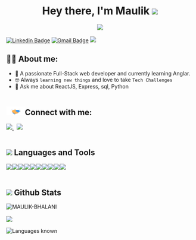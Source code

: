 <h1 align="center">Hey there, I'm Maulik <img src="https://raw.githubusercontent.com/MartinHeinz/MartinHeinz/master/wave.gif" width="35px"></a></h1>

<p align="center">
  <a href="https://github.com/DenverCoder1/readme-typing-svg"><img src="https://readme-typing-svg.herokuapp.com?font=Time+New+Roman&color=cyan&size=25&center=true&vCenter=true&width=500&height=120&lines=Computer+Science+Engineer...&hearts;++;Passionate+Full-Stack+Web+Developer,;Love+to+learn+new+Technologies..<3"></a>
</p>

[![Linkedin Badge](https://img.shields.io/badge/-maulikbhalani-blue?style=flat-square&logo=Linkedin&logoColor=white&link=https://www.linkedin.com/in/maulik-bhalani/)](https://www.linkedin.com/in/maulik-bhalani/)
[![Gmail Badge](https://img.shields.io/badge/-bhalanimaulikkumar2018@gmail.com-c14438?style=flat-square&logo=Gmail&logoColor=white&link=mailto:bhalanimaulikkumar2018@gmail.com)](mailto:bhalanimaulikkumar2018@gmail.com)
![](https://visitor-badge.glitch.me/badge?page_id=MaulikBhalani.MaulikBhalani)

## :sassy_man: About me:
- 🌱 A passionate Full-Stack web developer and currently learning Anglar.
- :nerd_face: Always `learning new things` and love to take `Tech Challenges`
- 💬 Ask me about ReactJS, Express, sql, Python
<br /><br />

## <img src="https://github.com/0xAbdulKhalid/0xAbdulKhalid/raw/main/assets/mdImages/handshake.gif" width ="50">Connect with me:

<a href="https://www.linkedin.com/in/maulik-bhalani/">
    <img height="40" src="https://cdn2.iconfinder.com/data/icons/social-icon-3/512/social_style_3_in-306.png"/>
</a> &nbsp;
<a href="https://www.instagram.com/bhalani_maulik/">
    <img height="40" src="https://cdn2.iconfinder.com/data/icons/social-icons-33/128/Instagram-512.png"/>
</a>
<br /><br />

## <img src="https://media2.giphy.com/media/QssGEmpkyEOhBCb7e1/giphy.gif?cid=ecf05e47a0n3gi1bfqntqmob8g9aid1oyj2wr3ds3mg700bl&rid=giphy.gif" width ="25"><b> Languages and Tools</b>

<img height=50 src="https://cdn.jsdelivr.net/gh/devicons/devicon/icons/python/python-original.svg"/><img height=50 src="https://cdn.jsdelivr.net/gh/devicons/devicon/icons/c/c-original.svg"/><img height=50 src="https://cdn.jsdelivr.net/gh/devicons/devicon/icons/react/react-original.svg" /><img height=50 src="https://cdn.jsdelivr.net/gh/devicons/devicon/icons/html5/html5-original.svg" /><img height=50 src="https://cdn.jsdelivr.net/gh/devicons/devicon/icons/css3/css3-original.svg" /><img height=50 src="https://cdn.jsdelivr.net/gh/devicons/devicon/icons/express/express-original.svg" /><img height=50 src="https://cdn.jsdelivr.net/gh/devicons/devicon/icons/git/git-plain.svg"/><img height=50 src="https://cdn.jsdelivr.net/gh/devicons/devicon/icons/github/github-original.svg"/><img height=50 src="https://cdn.jsdelivr.net/gh/devicons/devicon/icons/canva/canva-original.svg"/><img height=50 src="https://cdn.jsdelivr.net/gh/devicons/devicon/icons/figma/figma-original.svg"/>
<br /><br />

## <img src="https://media.giphy.com/media/iY8CRBdQXODJSCERIr/giphy.gif" width="35"><b> Github Stats </b>
<p> <img src="https://github-readme-stats.vercel.app/api?username=MaulikBhalani&show_icons=true&count_private=true&theme=radical" alt="MAULIK-BHALANI" />

<p><img align="center" src="https://github-readme-streak-stats.herokuapp.com/?user=MaulikBhalani&theme=radical" /></p>

<p><img align="center" src="https://github-readme-stats.vercel.app/api/top-langs?username=MaulikBhalani&show_icons=true&locale=en&layout=compact&theme=radical" alt="Languages known" /></p>
